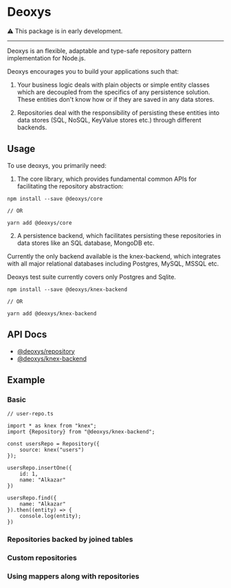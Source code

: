 # Deoxys

:warning: This package is in early development.

---

Deoxys is an flexible, adaptable and type-safe repository pattern implementation for Node.js.

Deoxys encourages you to build your applications such that:

1. Your business logic deals with plain objects or simple entity classes which are decoupled from the specifics of any persistence solution. These entities don't know how or if they are saved in any data stores.

2. Repositories deal with the responsibility of persisting these entities into data stores (SQL, NoSQL, KeyValue stores etc.) through different backends.

## Usage

To use deoxys, you primarily need:

1. The core library, which provides fundamental common APIs for facilitating the repository abstraction:

```
npm install --save @deoxys/core

// OR

yarn add @deoxys/core
```

2. A persistence backend, which facilitates persisting these repositories in data stores like an SQL database, MongoDB etc.

Currently the only backend available is the knex-backend, which integrates with all major relational databases including Postgres, MySQL, MSSQL etc.

Deoxys test suite currently covers only Postgres and Sqlite.

```
npm install --save @deoxys/knex-backend

// OR

yarn add @deoxys/knex-backend
```

## API Docs

- [@deoxys/repository](https://deoxys-node.github.io/deoxys/packages/repository/docs/index.html)
- [@deoxys/knex-backend](https://deoxys-node.github.io/deoxys/packages/knex-backend/docs/index.html)

## Example

### Basic

```
// user-repo.ts

import * as knex from "knex";
import {Repository} from "@deoxys/knex-backend";

const usersRepo = Repository({
    source: knex("users")
});

usersRepo.insertOne({
    id: 1,
    name: "Alkazar"
})

usersRepo.find({
    name: "Alkazar"
}).then((entity) => {
    console.log(entity);
})
```

### Repositories backed by joined tables

### Custom repositories

### Using mappers along with repositories
